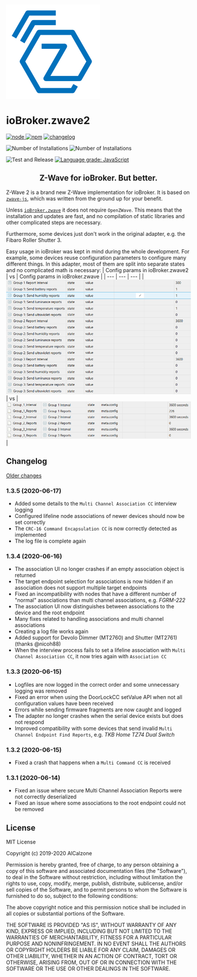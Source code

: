 ![Logo](admin/zwave2.svg)

# ioBroker.zwave2

[![node](https://img.shields.io/node/v/iobroker.zwave2.svg)
![npm](https://img.shields.io/npm/v/iobroker.zwave2.svg)](https://www.npmjs.com/package/iobroker.zwave2)
[![changelog](https://img.shields.io/badge/read-Changelog-informational)](CHANGELOG.md)

![Number of Installations](http://iobroker.live/badges/zwave2-installed.svg)
![Number of Installations](http://iobroker.live/badges/zwave2-stable.svg)

![Test and Release](https://github.com/AlCalzone/iobroker.zwave2/workflows/Test%20and%20Release/badge.svg)
[![Language grade: JavaScript](https://img.shields.io/lgtm/grade/javascript/g/AlCalzone/ioBroker.zwave2.svg?logo=lgtm&logoWidth=18)](https://lgtm.com/projects/g/AlCalzone/ioBroker.zwave2/context:javascript)

<h2 align="center">Z-Wave for ioBroker. But better.</h3>

Z-Wave 2 is a brand new Z-Wave implementation for ioBroker. It is based on [`zwave-js`](https://github.com/AlCalzone/node-zwave-js), which was written from the ground up for your benefit.

Unless [`ioBroker.zwave`](https://github.com/ioBroker/ioBroker.zwave/) it does not require `OpenZWave`. This means that the installation and updates are fast, and no compilation of static libraries and other complicated steps are necessary.

Furthermore, some devices just don't work in the original adapter, e.g. the Fibaro Roller Shutter 3.

Easy usage in ioBroker was kept in mind during the whole development. For example, some devices reuse configuration parameters to configure many different things. In this adapter, most of them are split into separate states and no complicated math is necessary:
| Config params in ioBroker.zwave2 | vs | Config params in ioBroker.zwave |
| --- | --- | --- |
| ![](docs/de/images/config-params.png) | vs | ![](docs/de/images/config-params-legacy.png) |

## Changelog
[Older changes](CHANGELOG_OLD.md)
<!--
	Placeholder for next versions:
	### __WORK IN PROGRESS__
-->

### 1.3.5 (2020-06-17)
* Added some details to the `Multi Channel Association CC` interview logging
* Configured lifeline node associations of newer devices should now be set correctly
* The `CRC-16 Command Encapsulation CC` is now correctly detected as implemented
* The log file is complete again

### 1.3.4 (2020-06-16)
* The association UI no longer crashes if an empty association object is returned
* The target endpoint selection for associations is now hidden if an association does not support multiple target endpoints
* Fixed an incompatibility with nodes that have a different number of "normal" associations than multi channel associations, e.g. _FGRM-222_
* The association UI now distinguishes between associations to the device and the root endpoint
* Many fixes related to handling associations and multi channel associations
* Creating a log file works again
* Added support for Devolo Dimmer (MT2760) and Shutter (MT2761) (thanks @nicoh88)
* When the interview process fails to set a lifeline association with `Multi Channel Association CC`, it now tries again with `Association CC`

### 1.3.3 (2020-06-15)
* Logfiles are now logged in the correct order and some unnecessary logging was removed
* Fixed an error when using the DoorLockCC setValue API when not all configuration values have been received
* Errors while sending firmware fragments are now caught and logged
* The adapter no longer crashes when the serial device exists but does not respond
* Improved compatibility with some devices that send invalid `Multi Channel Endpoint Find Reports`, e.g. _TKB Home TZ74 Dual Switch_

### 1.3.2 (2020-06-15)
* Fixed a crash that happens when a `Multi Command CC` is received

### 1.3.1 (2020-06-14)
* Fixed an issue where secure Multi Channel Association Reports were not correctly deserialized
* Fixed an issue where some associations to the root endpoint could not be removed

## License

MIT License

Copyright (c) 2019-2020 AlCalzone

Permission is hereby granted, free of charge, to any person obtaining a copy
of this software and associated documentation files (the "Software"), to deal
in the Software without restriction, including without limitation the rights
to use, copy, modify, merge, publish, distribute, sublicense, and/or sell
copies of the Software, and to permit persons to whom the Software is
furnished to do so, subject to the following conditions:

The above copyright notice and this permission notice shall be included in all
copies or substantial portions of the Software.

THE SOFTWARE IS PROVIDED "AS IS", WITHOUT WARRANTY OF ANY KIND, EXPRESS OR
IMPLIED, INCLUDING BUT NOT LIMITED TO THE WARRANTIES OF MERCHANTABILITY,
FITNESS FOR A PARTICULAR PURPOSE AND NONINFRINGEMENT. IN NO EVENT SHALL THE
AUTHORS OR COPYRIGHT HOLDERS BE LIABLE FOR ANY CLAIM, DAMAGES OR OTHER
LIABILITY, WHETHER IN AN ACTION OF CONTRACT, TORT OR OTHERWISE, ARISING FROM,
OUT OF OR IN CONNECTION WITH THE SOFTWARE OR THE USE OR OTHER DEALINGS IN THE
SOFTWARE.
